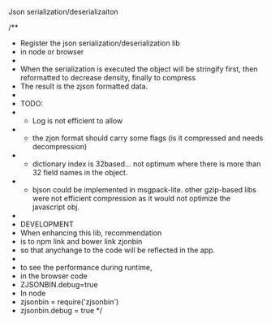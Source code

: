 
Json serialization/deserializaiton

/**
 * Register the json serialization/deserialization lib
 * in node or browser
 * 
 * When the serialization is executed the object will be stringify first, then reformatted to decrease density, finally to compress 
 * The result is the zjson formatted data.
 * 
 * TODO: 
 * - Log is not efficient to allow
 * - the zjon format should carry some flags (is it compressed and needs decompression)
 * - dictionary index is 32based... not optimum where there is more than 32 field names in the object.
 * - bjson could be implemented in msgpack-lite. other gzip-based libs were not efficient compression as it would not optimize the javascript obj.
 * 
 * DEVELOPMENT
 * When enhancing this lib, recommendation
 * is to npm link and bower link zjonbin
 * so that anychange to the code will be reflected in the app.
 * 
 * to see the performance during runtime,
 * in the browser code
 * ZJSONBIN.debug=true 
 * In node
 * zjsonbin = require('zjsonbin')
 * zjsonbin.debug = true 
 */